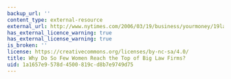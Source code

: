 ```yaml
---
backup_url: ''
content_type: external-resource
external_url: http://www.nytimes.com/2006/03/19/business/yourmoney/19law.html?ex=1300424400&en=f9b2756ce77b02bc&ei=5088&partner=rssnyt&emc=rss
has_external_licence_warning: true
has_external_license_warning: true
is_broken: ''
license: https://creativecommons.org/licenses/by-nc-sa/4.0/
title: Why Do So Few Women Reach the Top of Big Law Firms?
uid: 1a1657e9-578d-4500-819c-d8b7e9749d75
---
```

